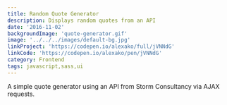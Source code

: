 ```yaml
---
title: Random Quote Generator
description: Displays random quotes from an API
date: '2016-11-02'
backgroundImage: 'quote-generator.gif'
image: '../../../images/default-bg.jpg'
linkProject: 'https://codepen.io/alexako/full/jVNNdG'
linkCode: 'https://codepen.io/alexako/pen/jVNNdG'
category: Frontend
tags: javascript,sass,ui
---
```


A simple quote generator using an API from Storm Consultancy via AJAX requests.
